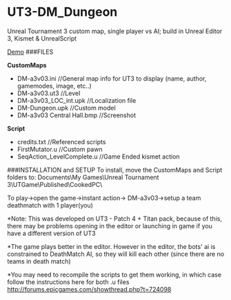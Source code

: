 # UT3-DM_Dungeon
Unreal Tournament 3 custom map, single player vs AI; build in Unreal Editor 3, Kismet &amp; UnrealScript

[Demo](https://www.youtube.com/watch?v=HS1OGlrDK3g)
###FILES

**CustomMaps**

 - DM-a3v03.ini               //General map info for UT3 to display (name, author, gamemodes, image, etc..)
 - DM-a3v03.ut3               //Level
 - DM-a3v03_LOC_int.upk       //Localization file
 - DM-Dungeon.upk             //Custom model
 - DM-a3v03 Central Hall.bmp  //Screenshot

**Script**

 - credits.txt	            //Referenced scripts
 - FirstMutator.u             //Custom pawn
 - SeqAction_LevelComplete.u  //Game Ended kismet action

###INSTALLATION and SETUP
To install, move the CustomMaps and Script folders to:
Documents\My Games\Unreal Tournament 3\UTGame\Published\CookedPC\

To play->open the game->instant action-> DM-a3v03->setup a team deathmatch with 1 player(you)

*Note: This was developed on UT3 - Patch 4 + Titan pack, because of this, there may
be problems opening in the editor or launching in game if you have a different version of UT3

*The game plays better in the editor. However in the editor, the bots' ai is constrained to DeathMatch AI, so they
will kill each other (since there are no teams in death match)

*You may need to recompile the scripts to get them working, in which case follow the instructions here for both 
.u files
http://forums.epicgames.com/showthread.php?t=724098
